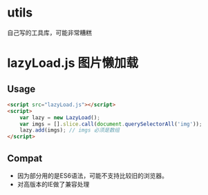 # utils
自己写的工具库，可能非常糟糕

# lazyLoad.js 图片懒加载
## Usage
```html
<script src="lazyLoad.js"></script>
<script>
    var lazy = new LazyLoad();
    var imgs = [].slice.call(document.querySelectorAll('img'));
    lazy.add(imgs); // imgs 必须是数组
</script>
```
## Compat
* 因为部分用的是ES6语法，可能不支持比较旧的浏览器。
* 对高版本的IE做了兼容处理